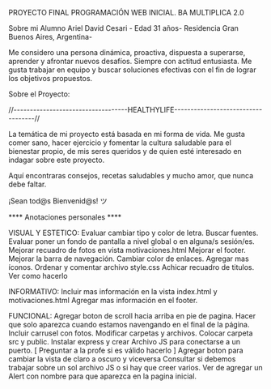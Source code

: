 
PROYECTO FINAL PROGRAMACIÓN WEB INICIAL.
BA MULTIPLICA 2.0 

Sobre mi
Alumno Ariel David Cesari - 
Edad 31 años- 
Residencia Gran Buenos Aires, Argentina-

Me considero una persona dinámica, proactiva, dispuesta a superarse, aprender y afrontar nuevos desafíos. Siempre con actitud entusiasta. Me gusta trabajar en equipo y buscar soluciones efectivas con el fin de lograr los objetivos propuestos.

Sobre el Proyecto:


//-----------------------------------HEALTHYLIFE-----------------------------------//

La temática de mi proyecto está basada en mi forma de vida. Me gusta comer sano, hacer ejercicio y fomentar la cultura saludable para el bienestar propio, de mis seres queridos y de quien esté interesado en indagar sobre este proyecto. 

Aquí encontraras consejos, recetas saludables y mucho amor, que nunca debe faltar. 

¡Sean tod@s Bienvenid@s! ツ 


**** Anotaciones personales  ****

VISUAL Y ESTETICO:
Evaluar cambiar tipo y color de letra. Buscar fuentes.
Evaluar poner un fondo de pantalla a nivel global o en alguna/s sesión/es.
Mejorar recuadro de fotos en vista motivaciones.html
Mejorar el footer.
Mejorar la barra de navegación. Cambiar color de enlaces.
Agregar mas íconos.
Ordenar y comentar archivo style.css
Achicar recuadro de titulos. Ver como hacerlo

INFORMATIVO:
Incluir mas información en la vista index.html y motivaciones.html
Agregar mas información en el footer.

FUNCIONAL:
Agregar boton de scroll hacia arriba  en pie de pagina. Hacer que solo aparezca cuando estamos navengando en el final de la página.
Incluir carrusel con fotos.
Modificar carpetas y archivos. Colocar carpeta src y public. Instalar express y crear Archivo JS para conectarse a un puerto. [ Preguntar a la profe si es válido hacerlo ]
Agregar boton para cambiar la vista de claro a oscuro y viceversa 
Consultar si debemos trabajar sobre un sol archivo JS o si hay que creer varios.
Ver de agregar un Alert con nombre para que aparezca en la pagina inicial.






